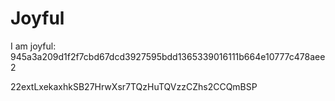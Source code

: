 # Joyful

I am joyful: 945a3a209d1f2f7cbd67dcd3927595bdd1365339016111b664e10777c478aee2


22extLxekaxhkSB27HrwXsr7TQzHuTQVzzCZhs2CCQmBSP